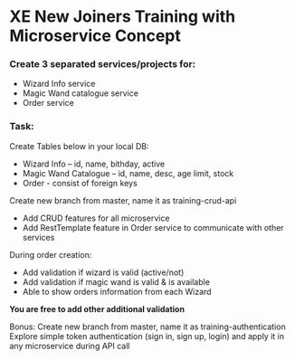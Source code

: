 # XE New Joiners Training with Microservice Concept

### Create 3 separated services/projects for: ​
- Wizard Info service
- Magic Wand catalogue service
- Order service

### Task:
Create Tables below in your local DB:
- Wizard Info – id, name, bithday, active​
- Magic Wand Catalogue – id, name, desc, age limit, stock​
- Order - consist of foreign keys

Create new branch from master, name it as training-crud-api
- Add CRUD features for all microservice​
- Add RestTemplate feature in Order service to communicate with other services​

During order creation:
- Add validation if wizard is valid (active/not)​
- Add validation if magic wand is valid & is available​
- Able to show orders information from each Wizard​

**You are free to add other additional validation**

Bonus:
Create new branch from master, name it as training-authentication
Explore simple token authentication (sign in, sign up, login) and apply it in any microservice during API call
